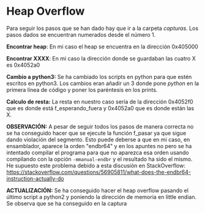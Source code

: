 # Heap Overflow

Para seguir los pasos que se han dado hay que ir a la carpeta *capturas*. Los pasos dados se encuentran numerados desde el número 1.

**Encontrar heap**: En mi caso el heap se encuentra en la dirección 0x405000

**Encontrar XXXX**: En mi caso la dirección donde se guardaban las cuatro X es 0x4052a0

**Cambio a python3:** Se ha cambiado los scripts en python para que estén escritos en python3. Los cambios eran añadir un 3 donde pone *python* en la primera línea de código
y poner los paréntesis en los prints.

**Calculo de resta:** La resta en nuestro caso sería de la dirección 0x4052f0 que es donde está f_esperando_fuera y 0x4052a0 que es donde están las X.

**OBSERVACIÓN:** A pesar de seguir todos los pasos de manera correcta no se ha conseguido hacer que se ejecute la función f_pasar ya que sigue dando violación del 
segmento. Esto puede deberse a que en mi caso, en ensamblador, aparece la orden "endbr64" y en los apuntes no pero se ha intentado compilar el programa para 
que no aparezca esa orden usando compilando con la opción `-mmanual-endbr` y el resultado ha sido el mismo. 
He supuesto este problema debido a esta discusión en StackOverflow: https://stackoverflow.com/questions/56905811/what-does-the-endbr64-instruction-actually-do

**ACTUALIZACIÓN:** Se ha conseguido hacer el heap overflow pasando el último script a python2 y poniendo la dirección de memoria en little endian. Se observa que se ha conseguido en la captura
